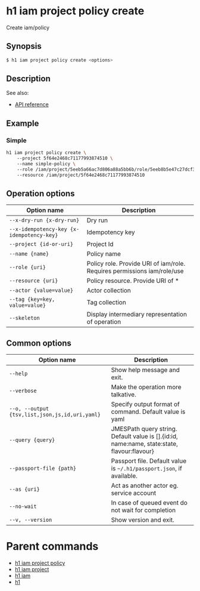 
# h1 iam project policy create

Create iam/policy

## Synopsis

```bash
$ h1 iam project policy create <options>
```

## Description

See also:

* [API reference](https://api.hyperone.com/v2/docs#operation/iam_project_policy_create)

## Example


### Simple

```bash
h1 iam project policy create \ 
	--project 5f64e2468c71177993874510 \ 
	--name simple-policy \ 
	--role /iam/project/5eeb5a66ac7d806a88a5bb6b/role/5eeb8b5e47c27dcf37d0ff25 \ 
	--resource /iam/project/5f64e2468c71177993874510
```

## Operation options

| Option name                                   | Description                                                             |
| --------------------------------------------- | ----------------------------------------------------------------------- |
| ```--x-dry-run {x-dry-run}```                 | Dry run                                                                 |
| ```--x-idempotency-key {x-idempotency-key}``` | Idempotency key                                                         |
| ```--project {id-or-uri}```                   | Project Id                                                              |
| ```--name {name}```                           | Policy name                                                             |
| ```--role {uri}```                            | Policy role. Provide URI of iam/role. Requires permissions iam/role/use |
| ```--resource {uri}```                        | Policy resource. Provide URI of *                                       |
| ```--actor {value=value}```                   | Actor collection                                                        |
| ```--tag {key=key, value=value}```            | Tag collection                                                          |
| ```--skeleton```                              | Display intermediary representation of operation                        |

## Common options

| Option name                                        | Description                                                                                    |
| -------------------------------------------------- | ---------------------------------------------------------------------------------------------- |
| ```--help```                                       | Show help message and exit.                                                                    |
| ```--verbose```                                    | Make the operation more talkative.                                                             |
| ```--o, --output {tsv,list,json,js,id,uri,yaml}``` | Specify output format of command. Default value is yaml                                        |
| ```--query {query}```                              | JMESPath query string. Default value is [].\{id:id, name:name, state:state, flavour:flavour\}  |
| ```--passport-file {path}```                       | Passport file. Default value is ```~/.h1/passport.json```, if available.                       |
| ```--as {uri}```                                   | Act as another actor eg. service account                                                       |
| ```--no-wait```                                    | In case of queued event do not wait for completion                                             |
| ```--v, --version```                               | Show version and exit.                                                                         |

# Parent commands

* [h1 iam project policy](./../README.md)
* [h1 iam project](./../../README.md)
* [h1 iam](./../../../README.md)
* [h1](./../../../../README.md)

